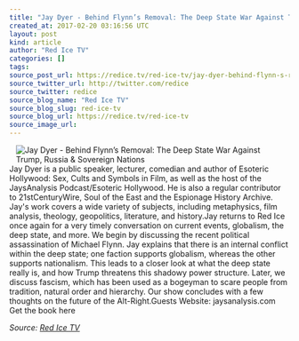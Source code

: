 ```yaml
---
title: "Jay Dyer - Behind Flynn’s Removal: The Deep State War Against Trump, Russia &amp; Sovereign Nations"
created_at: 2017-02-20 03:16:56 UTC
layout: post
kind: article
author: "Red Ice TV"
categories: []
tags: 
source_post_url: https://redice.tv/red-ice-tv/jay-dyer-behind-flynn-s-removal-the-deep-state-war-against-trump-russia-and-sovereign-nations
source_twitter_url: http://twitter.com/redice
source_twitter: redice
source_blog_name: "Red Ice TV"
source_blog_slug: red-ice-tv
source_blog_url: https://redice.tv/red-ice-tv
source_image_url: 
---
```

<img align="left" hspace="12" alt="Jay Dyer - Behind Flynn&rsquo;s Removal: The Deep State War Against Trump, Russia &amp; Sovereign Nations" src="https://rdice.net/a/c/t/17/RITV-170218-jaydyer.9cd7b47f.jpg"> Jay Dyer is a public speaker, lecturer, comedian and author of Esoteric Hollywood: Sex, Cults and Symbols in Film, as well as the host of the JaysAnalysis Podcast/Esoteric Hollywood. He is also a regular contributor to 21stCenturyWire, Soul of the East and the Espionage History Archive. Jay's work covers a wide variety of subjects, including metaphysics, film analysis, theology, geopolitics, literature, and history.Jay returns to Red Ice once again for a very timely conversation on current events, globalism, the deep state, and more. We begin by discussing the recent political assassination of Michael Flynn. Jay explains that there is an internal conflict within the deep state; one faction supports globalism, whereas the other supports nationalism. This leads to a closer look at what the deep state really is, and how Trump threatens this shadowy power structure. Later, we discuss fascism, which has been used as a bogeyman to scare people from tradition, natural order and hierarchy. Our show concludes with a few thoughts on the future of the Alt-Right.Guests Website:&nbsp;jaysanalysis.com
Get the book here<div class="">
    <i>Source: <a href="https://redice.tv/red-ice-tv">Red Ice TV</a></i>
</div>
